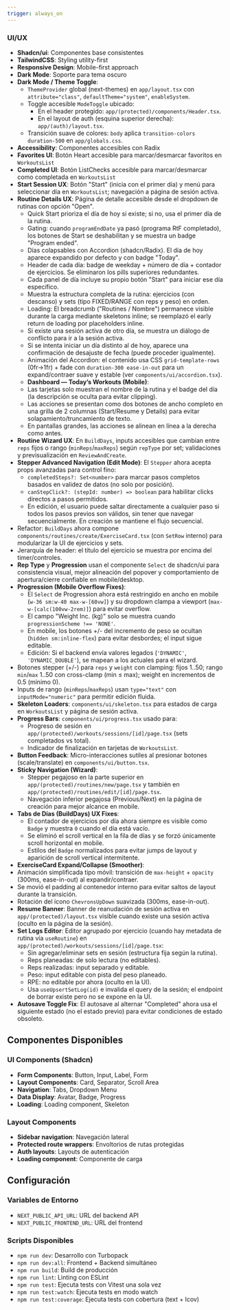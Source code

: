 ```yaml
---
trigger: always_on
---
```


### UI/UX

- **Shadcn/ui**: Componentes base consistentes
- **TailwindCSS**: Styling utility-first
- **Responsive Design**: Mobile-first approach
- **Dark Mode**: Soporte para tema oscuro
- **Dark Mode / Theme Toggle**:
  - `ThemeProvider` global (next-themes) en `app/layout.tsx` con `attribute="class"`, `defaultTheme="system"`, `enableSystem`.
  - Toggle accesible `ModeToggle` ubicado:
    - En el header protegido: `app/(protected)/components/Header.tsx`.
    - En el layout de auth (esquina superior derecha): `app/(auth)/layout.tsx`.
  - Transición suave de colores: `body` aplica `transition-colors duration-500` en `app/globals.css`.
- **Accessibility**: Componentes accesibles con Radix
- **Favorites UI**: Botón Heart accesible para marcar/desmarcar favoritos en `WorkoutsList`
- **Completed UI**: Botón ListChecks accesible para marcar/desmarcar como completada en `WorkoutsList`
- **Start Session UX**: Botón "Start" (inicia con el primer día) y menú para seleccionar día en `WorkoutsList`; navegación a página de sesión activa.
- **Routine Details UX**: Página de detalle accesible desde el dropdown de rutinas con opción "Open".
  - Quick Start prioriza el día de hoy si existe; si no, usa el primer día de la rutina.
  - Gating: cuando `programEndDate` ya pasó (programa RtF completado), los botones de Start se deshabilitan y se muestra un badge "Program ended".
  - Días colapsables con Accordion (shadcn/Radix). El día de hoy aparece expandido por defecto y con badge "Today".
  - Header de cada día: badge de weekday + número de día + contador de ejercicios. Se eliminaron los pills superiores redundantes.
  - Cada panel de día incluye su propio botón "Start" para iniciar ese día específico.
  - Muestra la estructura completa de la rutina: ejercicios (con descanso) y sets (tipo FIXED/RANGE con reps y peso) en orden.
  - Loading: El breadcrumb ("Routines / Nombre") permanece visible durante la carga mediante skeletons inline; se reemplazó el early return de loading por placeholders inline.
  - Si existe una sesión activa de otro día, se muestra un diálogo de conflicto para ir a la sesión activa.
  - Si se intenta iniciar un día distinto al de hoy, aparece una confirmación de desajuste de fecha (puede proceder igualmente).
  - Animación del Accordion: el contenido usa CSS `grid-template-rows` (0fr→1fr) + fade con `duration-300 ease-in-out` para un expand/contraer suave y estable (ver `components/ui/accordion.tsx`).
  - **Dashboard — Today’s Workouts (Mobile)**:
  - Las tarjetas solo muestran el nombre de la rutina y el badge del día (la descripción se oculta para evitar clipping).
  - Las acciones se presentan como dos botones de ancho completo en una grilla de 2 columnas (Start/Resume y Details) para evitar solapamiento/truncamiento de texto.
  - En pantallas grandes, las acciones se alinean en línea a la derecha como antes.
- **Routine Wizard UX**: En `BuildDays`, inputs accesibles que cambian entre `reps` fijos o rango (`minReps`/`maxReps`) según `repType` por set; validaciones y previsualización en `ReviewAndCreate`.
- **Stepper Advanced Navigation (Edit Mode)**: El `Stepper` ahora acepta props avanzadas para control fino:
  - `completedSteps?: Set<number>` para marcar pasos completos basados en validez de datos (no solo por posición).
  - `canStepClick?: (stepId: number) => boolean` para habilitar clicks directos a pasos permitidos.
  - En edición, el usuario puede saltar directamente a cualquier paso si todos los pasos previos son válidos, sin tener que navegar secuencialmente. En creación se mantiene el flujo secuencial.
- Refactor: `BuildDays` ahora compone `components/routines/create/ExerciseCard.tsx` (con `SetRow` interno) para modularizar la UI de ejercicios y sets.
- Jerarquía de header: el título del ejercicio se muestra por encima del timer/controles.
- **Rep Type** y **Progression** usan el componente `Select` de shadcn/ui para consistencia visual, mejor alineación del popover y comportamiento de apertura/cierre confiable en mobile/desktop.
- **Progression (Mobile Overflow Fixes)**:
  - El `Select` de Progression ahora está restringido en ancho en mobile (`w-36 sm:w-40 max-w-[60vw]`) y su dropdown clampa a viewport (`max-w-[calc(100vw-2rem)]`) para evitar overflow.
  - El campo "Weight Inc. (kg)" solo se muestra cuando `progressionScheme !== 'NONE'`.
  - En mobile, los botones +/- del incremento de peso se ocultan (`hidden sm:inline-flex`) para evitar desbordes; el input sigue editable.
  - Edición: Si el backend envía valores legados (`'DYNAMIC'`, `'DYNAMIC_DOUBLE'`), se mapean a los actuales para el wizard.
- Botones stepper (+/-) para `reps` y `weight` con clamping: fijos 1..50; rango `min`/`max` 1..50 con cross-clamp (min ≤ max); weight en incrementos de 0.5 (mínimo 0).
- Inputs de rango (`minReps`/`maxReps`) usan `type="text"` con `inputMode="numeric"` para permitir edición fluida.
- **Skeleton Loaders**: `components/ui/skeleton.tsx` para estados de carga en `WorkoutsList` y página de sesión activa.
- **Progress Bars**: `components/ui/progress.tsx` usado para:
  - Progreso de sesión en `app/(protected)/workouts/sessions/[id]/page.tsx` (sets completados vs total).
  - Indicador de finalización en tarjetas de `WorkoutsList`.
- **Button Feedback**: Micro-interacciones sutiles al presionar botones (scale/translate) en `components/ui/button.tsx`.
- **Sticky Navigation (Wizard)**:
  - Stepper pegajoso en la parte superior en `app/(protected)/routines/new/page.tsx` y también en `app/(protected)/routines/edit/[id]/page.tsx`.
  - Navegación inferior pegajosa (Previous/Next) en la página de creación para mejor alcance en mobile.
- **Tabs de Días (BuildDays) UX Fixes**:
  - El contador de ejercicios por día ahora siempre es visible como `Badge` y muestra `0` cuando el día está vacío.
  - Se eliminó el scroll vertical en la fila de días y se forzó únicamente scroll horizontal en mobile.
  - Estilos del `Badge` normalizados para evitar jumps de layout y aparición de scroll vertical intermitente.
- **ExerciseCard Expand/Collapse (Smoother)**:
- Animación simplificada tipo móvil: transición de `max-height` + `opacity` (300ms, ease-in-out) al expandir/contraer.
- Se movió el padding al contenedor interno para evitar saltos de layout durante la transición.
- Rotación del ícono `ChevronsUpDown` suavizada (300ms, ease-in-out).
- **Resume Banner**: Banner de reanudación de sesión activa en `app/(protected)/layout.tsx` visible cuando existe una sesión activa (oculto en la página de la sesión).
- **Set Logs Editor**: Editor agrupado por ejercicio (cuando hay metadata de rutina vía `useRoutine`) en `app/(protected)/workouts/sessions/[id]/page.tsx`:
  - Sin agregar/eliminar sets en sesión (estructura fija según la rutina).
  - Reps planeadas: de solo lectura (no editables).
  - Reps realizadas: input separado y editable.
  - Peso: input editable con pista del peso planeado.
  - RPE: no editable por ahora (oculto en la UI).
  - Usa `useUpsertSetLog(id)` e invalida el query de la sesión; el endpoint de borrar existe pero no se expone en la UI.
- **Autosave Toggle Fix**: El autosave al alternar "Completed" ahora usa el siguiente estado (no el estado previo) para evitar condiciones de estado obsoleto.

## Componentes Disponibles

### UI Components (Shadcn)

- **Form Components**: Button, Input, Label, Form
- **Layout Components**: Card, Separator, Scroll Area
- **Navigation**: Tabs, Dropdown Menu
- **Data Display**: Avatar, Badge, Progress
- **Loading**: Loading component, Skeleton

### Layout Components

- **Sidebar navigation**: Navegación lateral
- **Protected route wrappers**: Envoltorios de rutas protegidas
- **Auth layouts**: Layouts de autenticación
- **Loading component**: Componente de carga

## Configuración

### Variables de Entorno

- `NEXT_PUBLIC_API_URL`: URL del backend API
- `NEXT_PUBLIC_FRONTEND_URL`: URL del frontend

### Scripts Disponibles

- `npm run dev`: Desarrollo con Turbopack
- `npm run dev:all`: Frontend + Backend simultáneo
- `npm run build`: Build de producción
- `npm run lint`: Linting con ESLint
- `npm run test`: Ejecuta tests con Vitest una sola vez
- `npm run test:watch`: Ejecuta tests en modo watch
- `npm run test:coverage`: Ejecuta tests con cobertura (text + lcov)
